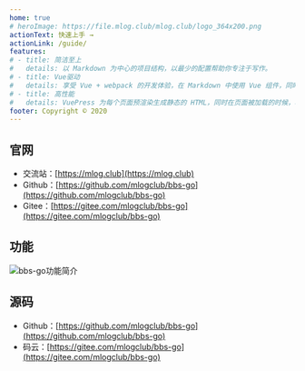 ```yaml
---
home: true
# heroImage: https://file.mlog.club/mlog.club/logo_364x200.png
actionText: 快速上手 →
actionLink: /guide/
features:
# - title: 简洁至上
#   details: 以 Markdown 为中心的项目结构，以最少的配置帮助你专注于写作。
# - title: Vue驱动
#   details: 享受 Vue + webpack 的开发体验，在 Markdown 中使用 Vue 组件，同时可以使用 Vue 来开发自定义主题。
# - title: 高性能
#   details: VuePress 为每个页面预渲染生成静态的 HTML，同时在页面被加载的时候，将作为 SPA 运行。
footer: Copyright © 2020
---
```


## 官网

- 交流站：[https://mlog.club](https://mlog.club)
- Github：[https://github.com/mlogclub/bbs-go](https://github.com/mlogclub/bbs-go)
- Gitee：[https://gitee.com/mlogclub/bbs-go](https://gitee.com/mlogclub/bbs-go)

## 功能

![bbs-go功能简介](https://i.loli.net/2020/07/10/RqVdG7FrajSp5vy.png)

## 源码

- Github：[https://github.com/mlogclub/bbs-go](https://github.com/mlogclub/bbs-go)
- 码云：[https://gitee.com/mlogclub/bbs-go](https://gitee.com/mlogclub/bbs-go)